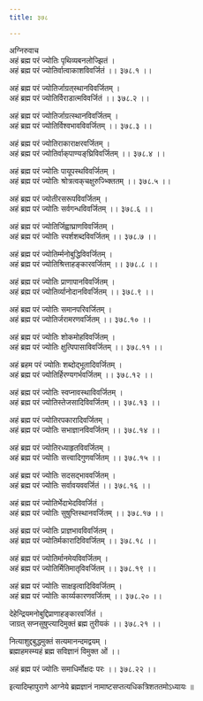 ```yaml
---
title: ३७८

---
```

अग्निरुवाच  
अहं ब्रह्म परं ज्योतिः पृथिव्यबनलोज्झितं ।  
अहं ब्रह्म परं ज्योतिर्वात्वाकाशविवर्जितं ।। ३७८.१ ।।  
  
अहं ब्रह्म परं ज्योतिर्जाग्रत्‌स्थानविवर्जितम् ।  
अहं ब्रह्म परं ज्योतिर्विराडात्मविवर्जितं ।। ३७८.२ ।।  
  
अहं ब्रह्म परं ज्योतिर्जाग्रत्स्थानविवर्जितम् ।  
अहं ब्रह्म परं ज्योतिर्विश्वभावविवर्जितम् ।। ३७८.३ ।।  
  
अहं ब्रह्म परं ज्योतिराकाराक्षरवर्जितम् ।  
अहं ब्रह्म परं ज्योतिर्वाक्‌पाण्यङ्‌घ्रिविवर्जितम् ।। ३७८.४ ।।  
  
अहं ब्रह्म परं ज्योतिः पायूपस्थविवर्जितम् ।  
अहं ब्रह्म परं ज्योतिः श्रोत्रत्वक्‌चक्षुरुज्भ्क्तितम् ।। ३७८.५ ।।  
  
अहं ब्रह्म परं ज्योतीरसरूपविवर्जितम् ।  
अहं ब्रह्म परं ज्योतिः सर्वगन्धविवर्जितम् ।। ३७८.६ ।।  
  
अहं ब्रह्म परं ज्योतिर्जिह्वाघ्राणविवर्जितम् ।  
अहं ब्रह्म परं ज्योतिः स्पर्शशब्दविवर्जितम् ।। ३७८.७ ।।  
  
अहं ब्रह्म परं ज्योतिर्म्मनोबुद्धिविवर्जितम् ।  
अहं ब्रह्म परं ज्योतिश्रित्ताहङ्कारवर्जितम् ।। ३७८.८ ।।  
  
अहं ब्रह्म परं ज्योतिः प्राणापानविवर्जितम् ।  
अहं ब्रह्म परं ज्योतिर्व्यानोदानविवर्जितम् ।। ३७८.९ ।।  
  
अहं ब्रह्म परं ज्योतिः समानपरिवर्जितम् ।  
अहं ब्रह्म परं ज्योतिर्जरामरणवर्जितम् ।। ३७८.१० ।।  
  
अहं ब्रह्म परं ज्योतिः शोकमोहविवर्जितम् ।  
अहं ब्रह्म परं ज्योतिः क्षुत्पिपासाविवर्जितम् ।। ३७८.११ ।।  
  
अहं ब्रहम परं ज्योतिः शब्दोद्भूतादिवर्जितम् ।  
अहं ब्रह्म परं ज्योतिर्हिरण्यगर्भवर्जितम् ।। ३७८.१२ ।।  
  
अहं ब्रह्म परं ज्योतिः स्वप्नावस्थाविवर्जितम् ।  
अहं ब्रह्म परं ज्योतिस्तेजसादिविवर्जितम् ।। ३७८.१३ ।।  
  
अहं ब्रह्म परं ज्योतिरपकारादिवर्जितम् ।  
अहं ब्रह्म परं ज्योतिः सभाज्ञानविवर्जितम् ।। ३७८.१४ ।।  
  
अहं ब्रह्म परं ज्योतिरध्याहृतविवर्जितम् ।  
अहं ब्रह्म परं ज्योतिः सत्त्वादिगुणवर्जितम् ।। ३७८.१५ ।।  
  
अहं ब्रह्म परं ज्योतिः सदसद्भाववर्जितम् ।  
अहं ब्रह्म परं ज्योतिः सर्वावयववर्जितं ।। ३७८.१६ ।।  
  
अहं ब्रह्म परं ज्योतिर्भेदाभेदविवर्जितं ।  
अहं ब्रह्म परं ज्योतिः सुषुप्तिस्थानवर्जितम् ।। ३७८.१७ ।।  
  
अहं ब्रह्म परं ज्योतिः प्राज्ञभावविवर्जितम् ।  
अहं ब्रह्म परं ज्योतिर्मकारादिविवर्जितम् ।। ३७८.१८ ।।  
  
अहं ब्रह्म परं ज्योतिर्मानमेयविवर्जितम् ।  
अहं ब्रह्म परं ज्योतिर्मितिमातृविवर्जितम् ।। ३७८.१९ ।।  
  
अहं ब्रह्म परं ज्योतिः साक्षइत्वादिविवर्जितम् ।  
अहं ब्रह्म परं ज्योतिः कार्य्यकारणवर्जितम् ।। ३७८.२० ।।  
  
देहेन्द्रियमनोबुद्दिप्राणाहङ्कारवर्जितं ।  
जाग्रत् सप्नसुषुप्त्यादिमुक्तं ब्रह्म तुरीयकं ।। ३७८.२१ ।।  
  
नित्याशुद्दबुद्धमुक्तं सत्यमानन्दमद्वयम् ।  
ब्रह्माहमस्म्यहं ब्रह्म सविज्ञानं विमुक्त ओं ।।  
  
अहं ब्रह्म परं ज्योतिः समाधिर्मोक्षदः परः ।। ३७८.२२ ।।  
  
इत्यादिम्हापुराणे आग्नेये ब्रह्मज्ञानं नामाष्टसप्तत्यधिकत्रिशततमोऽध्यायः ॥